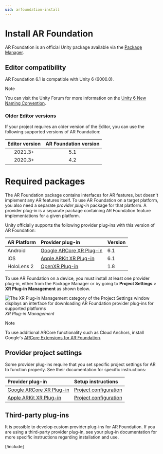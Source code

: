 ```yaml
---
uid: arfoundation-install
---
```

# Install AR Foundation

AR Foundation is an official Unity package available via the [Package Manager](https://learn.unity.com/tutorial/the-package-manager).

## Editor compatibility

AR Foundation 6.1 is compatible with Unity 6 (6000.0).

> [!NOTE]
> You can visit the Unity Forum for more information on the [Unity 6 New Naming Convention](https://forum.unity.com/threads/unity-6-new-naming-convention.1558592/).

### Older Editor versions

If your project requires an older version of the Editor, you can use the following supported versions of AR Foundation:

| Editor version | AR Foundation version |
| :------------: | :-------------------: |
|     2021.3+    |          5.1          |
|     2020.3+    |          4.2          |

# Required packages

The AR Foundation package contains interfaces for AR features, but doesn't implement any AR features itself. To use AR Foundation on a target platform, you also need a separate *provider plug-in* package for that platform. A provider plug-in is a separate package containing AR Foundation feature implementations for a given platform.

Unity officially supports the following provider plug-ins with this version of AR Foundation:

| AR Platform | Provider plug-in                                                                                        | Version |
| :---------- | :------------------------------------------------------------------------------------------------------ | :------ |
| Android     | [Google ARCore XR Plug-in](https://docs.unity3d.com/Packages/com.unity.xr.arcore@6.1/manual/index.html) |   6.1   |
| iOS         | [Apple ARKit XR Plug-in](https://docs.unity3d.com/Packages/com.unity.xr.arkit@6.1/manual/index.html)    |   6.1   |
| HoloLens 2  | [OpenXR Plug-in](https://docs.unity3d.com/Packages/com.unity.xr.openxr@1.8/manual/index.html)           |   1.8   |

To use AR Foundation on a device, you must install at least one provider plug-in, either from the Package Manager or by going to **Project Settings** > **XR Plug-in Management** as shown below.

![The XR Plug-in Management category of the Project Settings window displays an interface for downloading AR Foundation provider plug-ins for supported platforms](../images/enable-arcore-plugin.png)<br/>*XR Plug-in Management*

> [!NOTE]
> To use additional ARCore functionality such as Cloud Anchors, install Google's [ARCore Extensions for AR Foundation](https://developers.google.com/ar/develop/unity-arf).

## Provider project settings

Some provider plug-ins require that you set specific project settings for AR to function properly. See their documentation for specific instructions:

| Provider plug-in | Setup instructions |
| :--------------- | :----------------- |
| [Google ARCore XR Plug-in](https://docs.unity3d.com/Packages/com.unity.xr.arcore@6.1/manual/index.html) | [Project configuration](https://docs.unity3d.com/Packages/com.unity.xr.arcore@6.1/manual/project-configuration-arcore.html) |
| [Apple ARKit XR Plug-in](https://docs.unity3d.com/Packages/com.unity.xr.arkit@6.1/manual/index.html) | [Project configuration](https://docs.unity3d.com/Packages/com.unity.xr.arkit@6.1/manual/project-configuration-arkit.html) |


## Third-party plug-ins

It is possible to develop custom provider plug-ins for AR Foundation. If you are using a third-party provider plug-in, see your plug-in documentation for more specific instructions regarding installation and use.

[!include[](../snippets/apple-arkit-trademark.md)]
